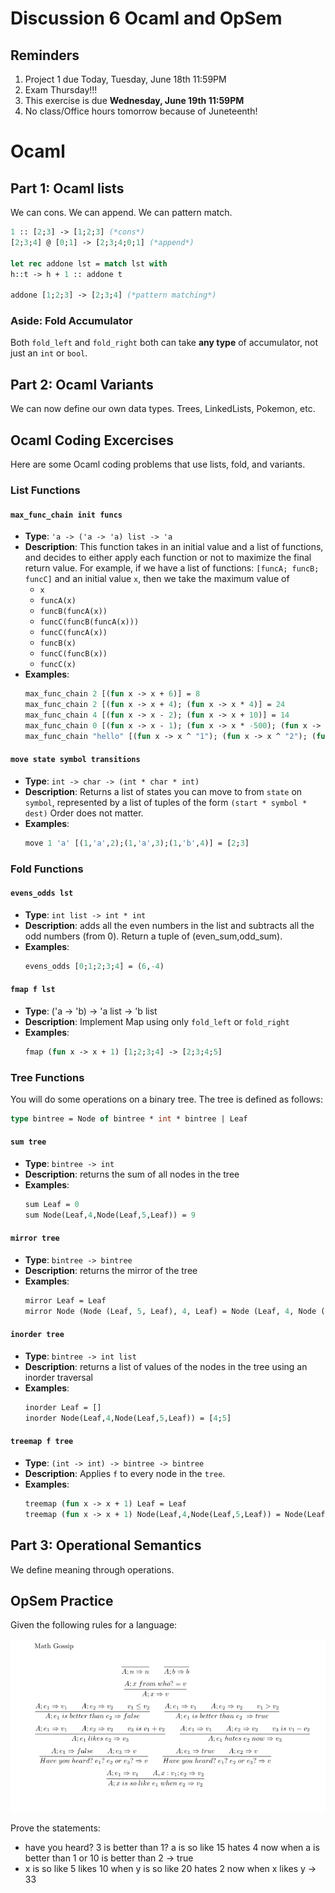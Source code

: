 # Discussion 6 Ocaml and OpSem 

## Reminders
1. Project 1 due Today, Tuesday, June 18th 11:59PM
2. Exam Thursday!!!
3. This exercise is due **Wednesday, June 19th 11:59PM**
4. No class/Office hours tomorrow because of Juneteenth!

# Ocaml
## Part 1: Ocaml lists
We can cons. We can append. We can pattern match.

```ocaml
1 :: [2;3] -> [1;2;3] (*cons*)
[2;3;4] @ [0;1] -> [2;3;4;0;1] (*append*)

let rec addone lst = match lst with 
h::t -> h + 1 :: addone t

addone [1;2;3] -> [2;3;4] (*pattern matching*)
```

### Aside: Fold Accumulator

Both `fold_left` and `fold_right` both can take **any type** of accumulator, not just
an `int` or `bool`.

## Part 2: Ocaml Variants

We can now define our own data types. Trees, LinkedLists, Pokemon, etc.

## Ocaml Coding Excercises
Here are some Ocaml coding problems that use lists, fold, and variants.

### List Functions

#### `max_func_chain init funcs`
- **Type**: `'a -> ('a -> 'a) list -> 'a`
- **Description**: This function takes in an initial value and a list of functions, and decides to either apply each function or not to maximize the final return value. For example, if we have a list of functions:
`[funcA; funcB; funcC]` and an initial value `x`, then we take the maximum value
of
   + `x`
   + `funcA(x)`
   + `funcB(funcA(x))`
   + `funcC(funcB(funcA(x)))`
   + `funcC(funcA(x))`
   + `funcB(x)`
   + `funcC(funcB(x))`
   + `funcC(x)`
- **Examples**:
  ```ocaml
  max_func_chain 2 [(fun x -> x + 6)] = 8
  max_func_chain 2 [(fun x -> x + 4); (fun x -> x * 4)] = 24
  max_func_chain 4 [(fun x -> x - 2); (fun x -> x + 10)] = 14
  max_func_chain 0 [(fun x -> x - 1); (fun x -> x * -500); (fun x -> x + 1)] = 501
  max_func_chain "hello" [(fun x -> x ^ "1"); (fun x -> x ^ "2"); (fun x -> x ^ "3")] = "hello3"
   ```

#### `move state symbol transitions`

- **Type**: `int -> char -> (int * char * int)`
- **Description**: Returns a list of states you can move to from `state` on `symbol`, represented by a list of tuples of the form ```(start * symbol * dest)``` Order does not matter.
- **Examples**:
  ```ocaml
  move 1 'a' [(1,'a',2);(1,'a',3);(1,'b',4)] = [2;3]
  ```
### Fold Functions

  #### `evens_odds lst`

- **Type**: `int list -> int * int`
- **Description**: adds all the even numbers in the list and subtracts all the odd numbers (from 0). Return a tuple of (even\_sum,odd\_sum).
- **Examples**:
  ```ocaml
  evens_odds [0;1;2;3;4] = (6,-4)
  ```

#### `fmap f lst`

- **Type**: ('a -> 'b) -> 'a list -> 'b list
- **Description**: Implement Map using only `fold_left` or `fold_right`
- **Examples**:
  ```ocaml
  fmap (fun x -> x + 1) [1;2;3;4] -> [2;3;4;5]
  ```
### Tree Functions

You will do some operations on a binary tree. The tree is defined as follows:
```ocaml
type bintree = Node of bintree * int * bintree | Leaf
```

#### `sum tree`
- **Type**: `bintree -> int`
- **Description**: returns the sum of all nodes in the tree
- **Examples**:
  ``` ocaml
  sum Leaf = 0
  sum Node(Leaf,4,Node(Leaf,5,Leaf)) = 9
  ```

#### `mirror tree`
- **Type**: `bintree -> bintree`
- **Description**: returns the mirror of the tree
- **Examples**:
  ``` ocaml
  mirror Leaf = Leaf
  mirror Node (Node (Leaf, 5, Leaf), 4, Leaf) = Node (Leaf, 4, Node (Leaf, 5, Leaf))
  ```
#### `inorder tree`
- **Type**: `bintree -> int list`
- **Description**: returns a list of values of the nodes in the tree using an inorder traversal
- **Examples**:
  ``` ocaml
  inorder Leaf = []
  inorder Node(Leaf,4,Node(Leaf,5,Leaf)) = [4;5]
  ```

#### `treemap f tree`
- **Type**: `(int -> int) -> bintree -> bintree`
- **Description**: Applies `f` to every node in the `tree`.
- **Examples**:
  ``` ocaml
  treemap (fun x -> x + 1) Leaf = Leaf
  treemap (fun x -> x + 1) Node(Leaf,4,Node(Leaf,5,Leaf)) = Node(Leaf,5,Node(Leaf,6,Leaf))
  ```

## Part 3: Operational Semantics

We define meaning through operations. 

## OpSem Practice

Given the following rules for a language: 

![alt text](opsem1.png)

Prove the statements:

- have you heard? 3 is better than 1? a is so like 15 hates 4 now when a is better than 1 or 10 is better than 2 -> true
- x is so like 5 likes 10 when y is so like 20 hates 2 now when x likes y -> 33

